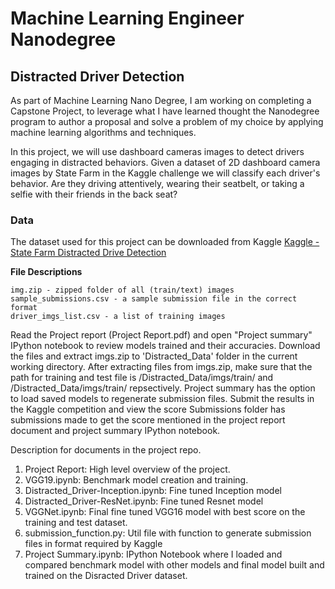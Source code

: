 # Machine Learning Engineer Nanodegree
## Distracted Driver Detection

As part of Machine Learning Nano Degree, I am working on completing a Capstone Project, to leverage what I have learned thought the Nanodegree program to author a proposal and solve a problem of my choice by applying machine learning algorithms and techniques.

In this project, we will use dashboard cameras images to detect drivers engaging in distracted behaviors. Given a dataset of 2D dashboard camera images by State Farm in the Kaggle challenge we will classify each driver's behavior. Are they driving attentively, wearing their seatbelt, or taking a selfie with their friends in the back seat?


### Data

The dataset used for this project can be downloaded from Kaggle  [Kaggle - State Farm Distracted Drive Detection](https://www.kaggle.com/c/state-farm-distracted-driver-detection/data)

**File Descriptions**

	img.zip - zipped folder of all (train/text) images
	sample_submissions.csv - a sample submission file in the correct format
	driver_imgs_list.csv - a list of training images 


Read the Project report (Project Report.pdf) and open "Project summary" IPython notebook to review models trained and their accuracies.
Download the files and extract imgs.zip to 'Distracted_Data' folder in the current working directory.
After extracting files from imgs.zip, make sure that the path for training and test file is /Distracted_Data/imgs/train/ and 
/Distracted_Data/imgs/train/ repsectively. 
Project summary has the option to load saved models to regenerate submission files. Submit the results in the Kaggle competition and view the score
Submissions folder has submissions made to get the score mentioned in the project report document and project summary IPython notebook.

Description for documents in the project repo.
1. Project Report: High level overview of the project. 
2. VGG19.ipynb:  Benchmark model creation and training. 
3. Distracted_Driver-Inception.ipynb: Fine tuned Inception model 
4. Distracted_Driver-ResNet.ipynb: Fine tuned Resnet model
5. VGGNet.ipynb: Final fine tuned VGG16 model with best score on the training and test dataset. 
6. submission_function.py: Util file with function to generate submission files in format required by Kaggle
7. Project Summary.ipynb: IPython Notebook where I loaded and compared benchmark model with other models and final model built and trained on the Disracted Driver dataset.
